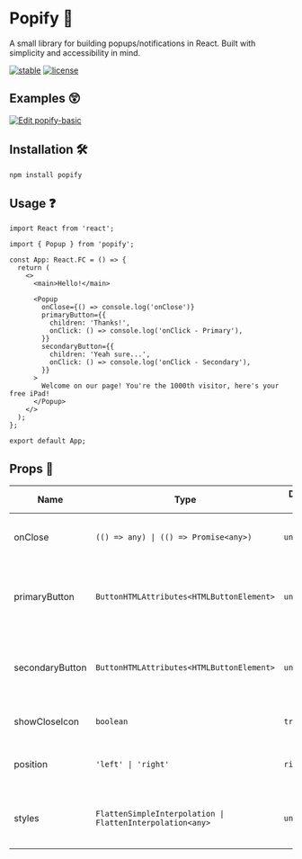 # Popify 🍾

A small library for building popups/notifications in React. Built with simplicity and accessibility in mind.

[![stable](https://badgen.net/npm/v/popify)](https://www.npmjs.com/package/popify)
[![license](https://badgen.now.sh/badge/license/MIT)](./LICENSE)

## Examples 😲

[![Edit popify-basic](https://codesandbox.io/static/img/play-codesandbox.svg)](https://codesandbox.io/s/popify-basic-1pzwd?fontsize=14&hidenavigation=1&theme=dark)

## Installation 🛠

```
npm install popify
```

## Usage ❓

```tsx
import React from 'react';

import { Popup } from 'popify';

const App: React.FC = () => {
  return (
    <>
      <main>Hello!</main>

      <Popup
        onClose={() => console.log('onClose')}
        primaryButton={{
          children: 'Thanks!',
          onClick: () => console.log('onClick - Primary'),
        }}
        secondaryButton={{
          children: 'Yeah sure...',
          onClick: () => console.log('onClick - Secondary'),
        }}
      >
        Welcome on our page! You're the 1000th visitor, here's your free iPad!
      </Popup>
    </>
  );
};

export default App;
```

## Props 👀

| Name            | Type                                                     | Default value | Description                                                |
| --------------- | -------------------------------------------------------- | ------------- | ---------------------------------------------------------- |
| onClose         | `(() => any) \| (() => Promise<any>)`                     | `undefined`   | Function to be called after popup is closed.               |
| primaryButton   | `ButtonHTMLAttributes<HTMLButtonElement>`                | `undefined`   | Object containing properties passed to primary button.     |
| secondaryButton | `ButtonHTMLAttributes<HTMLButtonElement>`                | `undefined`   | Object containing properties passed to secondary button.   |
| showCloseIcon   | `boolean`                                                | `true`        | Shows and hides close button.                              |
| position        | `'left' \| 'right'`                                       | `right`       | Specifies the position of popup window.                    |
| styles          | `FlattenSimpleInterpolation \| FlattenInterpolation<any>` | `undefined`   | Pass styled-component's `css` result to add custom styles. |
